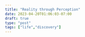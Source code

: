 ```yaml
---
title: "Reality through Perception"
date: 2023-04-20T01:06:03-07:00
draft: true
type: "post"
tags: ["life","discovery"]
---
```



